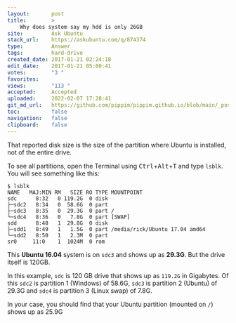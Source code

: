 ```yaml
---
layout:       post
title:        >
    Why does system say my hdd is only 26GB
site:         Ask Ubuntu
stack_url:    https://askubuntu.com/q/874374
type:         Answer
tags:         hard-drive
created_date: 2017-01-21 02:24:18
edit_date:    2017-01-21 05:00:41
votes:        "3 "
favorites:    
views:        "113 "
accepted:     Accepted
uploaded:     2022-02-07 17:28:41
git_md_url:   https://github.com/pippim/pippim.github.io/blob/main/_posts/2017/2017-01-21-Why-does-system-say-my-hdd-is-only-26GB.md
toc:          false
navigation:   false
clipboard:    false
---
```


That reported disk size is the size of the partition where Ubuntu is installed, not of the entire drive.

To see all partitions, open the Terminal using <kbd>Ctrl</kbd>+<kbd>Alt</kbd>+<kbd>T</kbd> and type `lsblk`. You will see something like this:

``` 
$ lsblk
NAME   MAJ:MIN RM   SIZE RO TYPE MOUNTPOINT
sdc      8:32   0 119.2G  0 disk 
├─sdc2   8:34   0  58.6G  0 part 
├─sdc3   8:35   0  29.3G  0 part /
└─sdc4   8:36   0   7.8G  0 part [SWAP]
sdd      8:48   1  29.8G  0 disk 
├─sdd1   8:49   1   1.5G  0 part /media/rick/Ubuntu 17.04 amd64
└─sdd2   8:50   1   2.3M  0 part 
sr0     11:0    1  1024M  0 rom  
```


This **Ubuntu 16.04** system is on `sdc3` and shows up as **29.3G**. But the drive itself is 120GB.

In this example, `sdc` is 120 GB drive that shows up as `119.2G` in Gigabytes. Of this `sdc2` is partition 1 (Windows) of 58.6G, `sdc3` is partition 2 (Ubuntu) of 29.3G and `sdc4` is partition 3 (Linux swap) of 7.8G.

In your case, you should find that your Ubuntu partition (mounted on `/`) shows up as 25.9G
